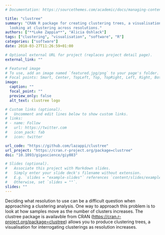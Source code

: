 ```yaml
---
# Documentation: https://sourcethemes.com/academic/docs/managing-content/

title: "clustree"
summary: "CRAN R package for creating clustering trees, a visualisation for
  looking at clustering across resolutions."
authors: ["**Luke Zappia**", "Alicia Oshlack"]
tags: ["clustering", "visualisation", "software", "R"]
categories: ["software"]
date: 2018-03-27T11:26:59+01:00

# Optional external URL for project (replaces project detail page).
external_link: ""

# Featured image
# To use, add an image named `featured.jpg/png` to your page's folder.
# Focal points: Smart, Center, TopLeft, Top, TopRight, Left, Right, BottomLeft, Bottom, BottomRight.
image:
  caption: ""
  focal_point: ""
  preview_only: false
  alt_text: clustree logo

# Custom links (optional).
#   Uncomment and edit lines below to show custom links.
# links:
# - name: Follow
#   url: https://twitter.com
#   icon_pack: fab
#   icon: twitter

url_code: "https://github.com/lazappi/clustree"
url_project: "https://cran.r-project.org/package=clustree"
doi: "10.1093/gigascience/giy083"

# Slides (optional).
#   Associate this project with Markdown slides.
#   Simply enter your slide deck's filename without extension.
#   E.g. `slides = "example-slides"` references `content/slides/example-slides.md`.
#   Otherwise, set `slides = ""`.
slides: ""
---
```


Deciding what resolution to use can be a difficult question when approaching a 
clustering analysis. One way to approach this problem is to look at how samples 
move as the number of clusters increases. The clustree package is availavble 
from CRAN (https://cran.r-project.org/package=clustree) allows you to produce 
clustering trees, a visualisation for interrogating clusterings as resolution 
increases.
